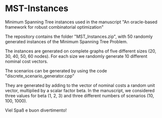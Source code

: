 # MST-Instances
Minimum Spanning Tree instances used in the manuscript "An oracle-based framework for robust combinatorial optimization" 

The repository contains the folder "MST_Instances.zip", with 50 randomly generated instances of the Minimum Spanning Tree Problem. 

The instances are generated on complete graphs of five different sizes (20, 30, 40, 50, 60 nodes). 
For each size we randomly generate 10 different nominal cost vectors. 

The scenarios can be generated by using the code "discrete_scenario_generator.cpp"

They are generated by adding to the vector of nominal costs a random unit
vector, multiplied by a scalar factor beta.
In the manuscript, we considered three values for beta (1, 2, 3) and three different numbers of scenarios (10, 100, 1000). 

Viel Spaß e buon divertimento!
